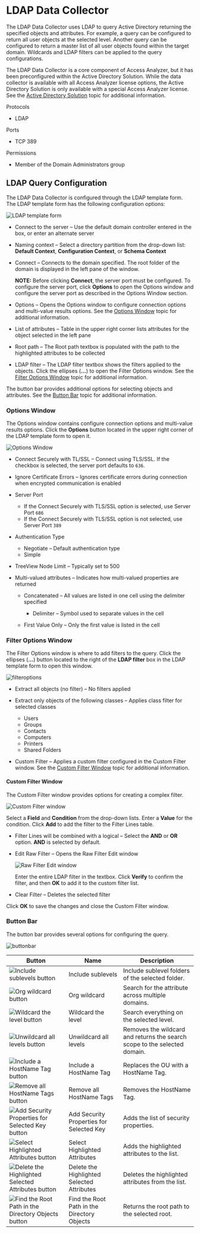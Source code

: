 # LDAP Data Collector

The LDAP Data Collector uses LDAP to query Active Directory returning the specified objects and
attributes. For example, a query can be configured to return all user objects at the selected level.
Another query can be configured to return a master list of all user objects found within the target
domain. Wildcards and LDAP filters can be applied to the query configurations.

The LDAP Data Collector is a core component of Access Analyzer, but it has been preconfigured within
the Active Directory Solution. While the data collector is available with all Access Analyzer
license options, the Active Directory Solution is only available with a special Access Analyzer
license. See the [Active Directory Solution](/docs/accessanalyzer/12.0/solutions/activedirectory/overview.md) topic for
additional information.

Protocols

- LDAP

Ports

- TCP 389

Permissions

- Member of the Domain Administrators group

## LDAP Query Configuration

The LDAP Data Collector is configured through the LDAP template form. The LDAP template form has the
following configuration options:

![LDAP template form](/img/product_docs/accessanalyzer/admin/datacollector/templateform.webp)

- Connect to the server – Use the default domain controller entered in the box, or enter an
  alternate server
- Naming context – Select a directory partition from the drop-down list: **Default Context**,
  **Configuration Context**, or **Schema Context**
- Connect – Connects to the domain specified. The root folder of the domain is displayed in the left
  pane of the window.

  **NOTE:** Before clicking **Connect**, the server port must be configured. To configure the
  server port, click **Options** to open the Options window and configure the server port as
  described in the Options Window section.

- Options – Opens the Options window to configure connection options and multi-value results
  options. See the [Options Window](#options-window) topic for additional information.
- List of attributes – Table in the upper right corner lists attributes for the object selected in
  the left pane
- Root path – The Root path textbox is populated with the path to the highlighted attributes to be
  collected
- LDAP filter – The LDAP filter textbox shows the filters applied to the objects. Click the ellipses
  (**…**) to open the Filter Options window. See the [Filter Options Window](#filter-options-window)
  topic for additional information.

The button bar provides additional options for selecting objects and attributes. See the
[Button Bar](#button-bar) topic for additional information.

### Options Window

The Options window contains configure connection options and multi-value results options. Click the
**Options** button located in the upper right corner of the LDAP template form to open it.

![Options Window](/img/product_docs/accessanalyzer/install/application/options.webp)

- Connect Securely with TL/SSL – Connect using TLS/SSL. If the checkbox is selected, the server port
  defaults to `636`.
- Ignore Certificate Errors – Ignores certificate errors during connection when encrypted
  communication is enabled
- Server Port

  - If the Connect Securely with TLS/SSL option is selected, use Server Port `686`
  - If the Connect Securely with TLS/SSL option is not selected, use Server Port `389`

- Authentication Type

  - Negotiate – Default authentication type
  - Simple

- TreeView Node Limit – Typically set to 500
- Multi-valued attributes – Indicates how multi-valued properties are returned

  - Concatenated – All values are listed in one cell using the delimiter specified

    - Delimiter – Symbol used to separate values in the cell

  - First Value Only – Only the first value is listed in the cell

### Filter Options Window

The Filter Options window is where to add filters to the query. Click the ellipses (**…**) button
located to the right of the **LDAP filter** box in the LDAP template form to open this window.

![filteroptions](/img/product_docs/accessanalyzer/admin/datacollector/filteroptions.webp)

- Extract all objects (no filter) – No filters applied
- Extract only objects of the following classes – Applies class filter for selected classes

  - Users
  - Groups
  - Contacts
  - Computers
  - Printers
  - Shared Folders

- Custom Filter – Applies a custom filter configured in the Custom Filter window. See the
  [Custom Filter Window](#custom-filter-window) topic for additional information.

#### Custom Filter Window

The Custom Filter window provides options for creating a complex filter.

![Custom Filter window](/img/product_docs/accessanalyzer/admin/datacollector/customfilter.webp)

Select a **Field** and **Condition** from the drop-down lists. Enter a **Value** for the condition.
Click **Add** to add the filter to the Filter Lines table.

- Filter Lines will be combined with a logical – Select the **AND** or **OR** option. **AND** is
  selected by default.
- Edit Raw Filter – Opens the Raw Filter Edit window

  ![Raw Filter Edit window](/img/product_docs/accessanalyzer/admin/datacollector/rawfilteredit.webp)

  Enter the entire LDAP filter in the textbox. Click **Verify** to confirm the filter, and then
  **OK** to add it to the custom filter list.

- Clear Filter – Deletes the selected filter

Click **OK** to save the changes and close the Custom Filter window.

### Button Bar

The button bar provides several options for configuring the query.

![buttonbar](/img/product_docs/accessanalyzer/admin/datacollector/buttonbar.webp)

| Button                                                                                                                              | Name                                        | Description                                                               |
| ----------------------------------------------------------------------------------------------------------------------------------- | ------------------------------------------- | ------------------------------------------------------------------------- |
| ![Include sublevels button](/img/product_docs/accessanalyzer/admin/datacollector/sublevels.webp)                                    | Include sublevels                           | Include sublevel folders of the selected folder.                          |
| ![Org wildcard button](/img/product_docs/accessanalyzer/admin/datacollector/orgwildcard.webp)                                       | Org wildcard                                | Search for the attribute across multiple domains.                         |
| ![Wildcard the level button](/img/product_docs/accessanalyzer/admin/datacollector/wildcard.webp)                                    | Wildcard the level                          | Search everything on the selected level.                                  |
| ![Unwildcard all levels button](/img/product_docs/accessanalyzer/admin/datacollector/unwildcard.webp)                               | Unwildcard all levels                       | Removes the wildcard and returns the search scope to the selected domain. |
| ![Include a HostName Tag button](/img/product_docs/accessanalyzer/admin/datacollector/includehostname.webp)                         | Include a HostName Tag                      | Replaces the OU with a HostName Tag.                                      |
| ![Remove all HostName Tags button](/img/product_docs/accessanalyzer/admin/datacollector/removehostname.webp)                        | Remove all HostName Tags                    | Removes the HostName Tag.                                                 |
| ![Add Security Properties for Selected Key button](/img/product_docs/accessanalyzer/admin/datacollector/addsecurityproperties.webp) | Add Security Properties for Selected Key    | Adds the list of security properties.                                     |
| ![Select Highlighted Attributes button](/img/product_docs/accessanalyzer/admin/datacollector/addattributes.webp)                    | Select Highlighted Attributes               | Adds the highlighted attributes to the list.                              |
| ![Delete the Highlighted Selected Attributes button](/img/product_docs/accessanalyzer/admin/datacollector/deleteattributes.webp)    | Delete the Highlighted Selected Attributes  | Deletes the highlighted attributes from the list.                         |
| ![Find the Root Path in the Directory Objects button](/img/product_docs/accessanalyzer/admin/datacollector/rootpath.webp)           | Find the Root Path in the Directory Objects | Returns the root path to the selected root.                               |
